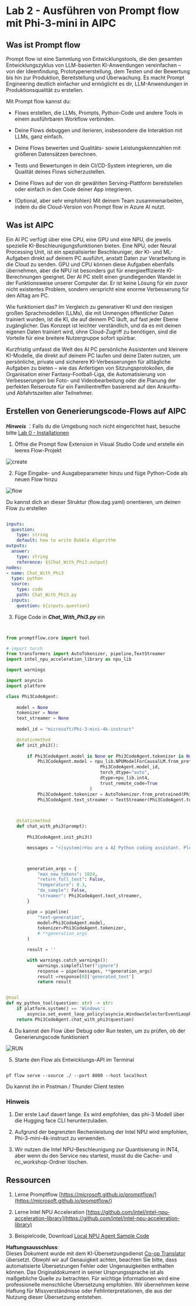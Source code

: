 <!--
CO_OP_TRANSLATOR_METADATA:
{
  "original_hash": "bc29f7fe7fc16bed6932733eac8c81b8",
  "translation_date": "2025-07-17T03:54:05+00:00",
  "source_file": "md/02.Application/02.Code/Phi3/VSCodeExt/HOL/AIPC/02.PromptflowWithNPU.md",
  "language_code": "de"
}
-->
# **Lab 2 - Ausführen von Prompt flow mit Phi-3-mini in AIPC**

## **Was ist Prompt flow**

Prompt flow ist eine Sammlung von Entwicklungstools, die den gesamten Entwicklungszyklus von LLM-basierten KI-Anwendungen vereinfachen – von der Ideenfindung, Prototypenerstellung, dem Testen und der Bewertung bis hin zur Produktion, Bereitstellung und Überwachung. Es macht Prompt Engineering deutlich einfacher und ermöglicht es dir, LLM-Anwendungen in Produktionsqualität zu erstellen.

Mit Prompt flow kannst du:

- Flows erstellen, die LLMs, Prompts, Python-Code und andere Tools in einem ausführbaren Workflow verbinden.

- Deine Flows debuggen und iterieren, insbesondere die Interaktion mit LLMs, ganz einfach.

- Deine Flows bewerten und Qualitäts- sowie Leistungskennzahlen mit größeren Datensätzen berechnen.

- Tests und Bewertungen in dein CI/CD-System integrieren, um die Qualität deines Flows sicherzustellen.

- Deine Flows auf der von dir gewählten Serving-Plattform bereitstellen oder einfach in den Code deiner App integrieren.

- (Optional, aber sehr empfohlen) Mit deinem Team zusammenarbeiten, indem du die Cloud-Version von Prompt flow in Azure AI nutzt.

## **Was ist AIPC**

Ein AI PC verfügt über eine CPU, eine GPU und eine NPU, die jeweils spezielle KI-Beschleunigungsfunktionen bieten. Eine NPU, oder Neural Processing Unit, ist ein spezialisierter Beschleuniger, der KI- und ML-Aufgaben direkt auf deinem PC ausführt, anstatt Daten zur Verarbeitung in die Cloud zu senden. GPU und CPU können diese Aufgaben ebenfalls übernehmen, aber die NPU ist besonders gut für energieeffiziente KI-Berechnungen geeignet. Der AI PC stellt einen grundlegenden Wandel in der Funktionsweise unserer Computer dar. Er ist keine Lösung für ein zuvor nicht existentes Problem, sondern verspricht eine enorme Verbesserung für den Alltag am PC.

Wie funktioniert das? Im Vergleich zu generativer KI und den riesigen großen Sprachmodellen (LLMs), die mit Unmengen öffentlicher Daten trainiert wurden, ist die KI, die auf deinem PC läuft, auf fast jeder Ebene zugänglicher. Das Konzept ist leichter verständlich, und da es mit deinen eigenen Daten trainiert wird, ohne Cloud-Zugriff zu benötigen, sind die Vorteile für eine breitere Nutzergruppe sofort spürbar.

Kurzfristig umfasst die Welt des AI PC persönliche Assistenten und kleinere KI-Modelle, die direkt auf deinem PC laufen und deine Daten nutzen, um persönliche, private und sicherere KI-Verbesserungen für alltägliche Aufgaben zu bieten – wie das Anfertigen von Sitzungsprotokollen, die Organisation einer Fantasy-Football-Liga, die Automatisierung von Verbesserungen bei Foto- und Videobearbeitung oder die Planung der perfekten Reiseroute für ein Familientreffen basierend auf den Ankunfts- und Abfahrtszeiten aller Teilnehmer.

## **Erstellen von Generierungscode-Flows auf AIPC**

***Hinweis*** ：Falls du die Umgebung noch nicht eingerichtet hast, besuche bitte [Lab 0 - Installationen](./01.Installations.md)

1. Öffne die Prompt flow Extension in Visual Studio Code und erstelle ein leeres Flow-Projekt

![create](../../../../../../../../../translated_images/pf_create.bde888dc83502eba082a058175bbf1eee6791219795393a386b06fd3043ec54d.de.png)

2. Füge Eingabe- und Ausgabeparameter hinzu und füge Python-Code als neuen Flow hinzu

![flow](../../../../../../../../../translated_images/pf_flow.520824c0969f2a94f17e947f86bdc4b4c6c88a2efa394fe3bcfb58c0dbc578a7.de.png)

Du kannst dich an dieser Struktur (flow.dag.yaml) orientieren, um deinen Flow zu erstellen

```yaml

inputs:
  question:
    type: string
    default: how to write Bubble Algorithm
outputs:
  answer:
    type: string
    reference: ${Chat_With_Phi3.output}
nodes:
- name: Chat_With_Phi3
  type: python
  source:
    type: code
    path: Chat_With_Phi3.py
  inputs:
    question: ${inputs.question}


```

3. Füge Code in ***Chat_With_Phi3.py*** ein

```python


from promptflow.core import tool

# import torch
from transformers import AutoTokenizer, pipeline,TextStreamer
import intel_npu_acceleration_library as npu_lib

import warnings

import asyncio
import platform

class Phi3CodeAgent:
    
    model = None
    tokenizer = None
    text_streamer = None
    
    model_id = "microsoft/Phi-3-mini-4k-instruct"

    @staticmethod
    def init_phi3():
        
        if Phi3CodeAgent.model is None or Phi3CodeAgent.tokenizer is None or Phi3CodeAgent.text_streamer is None:
            Phi3CodeAgent.model = npu_lib.NPUModelForCausalLM.from_pretrained(
                                    Phi3CodeAgent.model_id,
                                    torch_dtype="auto",
                                    dtype=npu_lib.int4,
                                    trust_remote_code=True
                                )
            Phi3CodeAgent.tokenizer = AutoTokenizer.from_pretrained(Phi3CodeAgent.model_id)
            Phi3CodeAgent.text_streamer = TextStreamer(Phi3CodeAgent.tokenizer, skip_prompt=True)

    

    @staticmethod
    def chat_with_phi3(prompt):
        
        Phi3CodeAgent.init_phi3()

        messages = "<|system|>You are a AI Python coding assistant. Please help me to generate code in Python.The answer only genertated Python code, but any comments and instructions do not need to be generated<|end|><|user|>" + prompt +"<|end|><|assistant|>"



        generation_args = {
            "max_new_tokens": 1024,
            "return_full_text": False,
            "temperature": 0.3,
            "do_sample": False,
            "streamer": Phi3CodeAgent.text_streamer,
        }

        pipe = pipeline(
            "text-generation",
            model=Phi3CodeAgent.model,
            tokenizer=Phi3CodeAgent.tokenizer,
            # **generation_args
        )

        result = ''

        with warnings.catch_warnings():
            warnings.simplefilter("ignore")
            response = pipe(messages, **generation_args)
            result =response[0]['generated_text']
            return result


@tool
def my_python_tool(question: str) -> str:
    if platform.system() == 'Windows':
        asyncio.set_event_loop_policy(asyncio.WindowsSelectorEventLoopPolicy())
    return Phi3CodeAgent.chat_with_phi3(question)


```

4. Du kannst den Flow über Debug oder Run testen, um zu prüfen, ob der Generierungscode funktioniert

![RUN](../../../../../../../../../translated_images/pf_run.4239e8a0b420a58284edf6ee1471c1697c345670313c8e7beac0edaee15b9a9d.de.png)

5. Starte den Flow als Entwicklungs-API im Terminal

```

pf flow serve --source ./ --port 8080 --host localhost   

```

Du kannst ihn in Postman / Thunder Client testen

### **Hinweis**

1. Der erste Lauf dauert lange. Es wird empfohlen, das phi-3 Modell über die Hugging face CLI herunterzuladen.

2. Aufgrund der begrenzten Rechenleistung der Intel NPU wird empfohlen, Phi-3-mini-4k-instruct zu verwenden.

3. Wir nutzen die Intel NPU-Beschleunigung zur Quantisierung in INT4, aber wenn du den Service neu startest, musst du die Cache- und nc_workshop-Ordner löschen.

## **Ressourcen**

1. Lerne Promptflow [https://microsoft.github.io/promptflow/](https://microsoft.github.io/promptflow/)

2. Lerne Intel NPU Acceleration [https://github.com/intel/intel-npu-acceleration-library](https://github.com/intel/intel-npu-acceleration-library)

3. Beispielcode, Download [Local NPU Agent Sample Code](../../../../../../../../../code/07.Lab/01/AIPC)

**Haftungsausschluss**:  
Dieses Dokument wurde mit dem KI-Übersetzungsdienst [Co-op Translator](https://github.com/Azure/co-op-translator) übersetzt. Obwohl wir auf Genauigkeit achten, beachten Sie bitte, dass automatisierte Übersetzungen Fehler oder Ungenauigkeiten enthalten können. Das Originaldokument in seiner Ursprungssprache ist als maßgebliche Quelle zu betrachten. Für wichtige Informationen wird eine professionelle menschliche Übersetzung empfohlen. Wir übernehmen keine Haftung für Missverständnisse oder Fehlinterpretationen, die aus der Nutzung dieser Übersetzung entstehen.